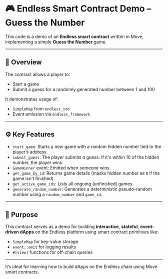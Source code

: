 # 🎮 Endless Smart Contract Demo – Guess the Number

This code is a demo of an **Endless smart contract** written in Move, implementing a simple **Guess the Number** game.

---

## 🧩 Overview

The contract allows a player to:

- Start a game
- Submit a guess for a randomly generated number between 1 and 100

It demonstrates usage of:

- `SimpleMap` from `endless_std`
- Event emission via `endless_framework`

---

## ⚙️ Key Features

- `start_game`: Starts a new game with a random hidden number tied to the player’s address.
- `submit_guess`: The player submits a guess. If it's within 10 of the hidden number, the player wins.
- `GameWinner` event: Emitted when someone wins.
- `get_game_by_id`: Returns game details (masks hidden number as `0` if the game isn't finished).
- `get_active_game_ids`: Lists all ongoing (unfinished) games.
- `generate_random_number`: Generates a deterministic pseudo-random number using a `random_number` and `game_id`.

---

## 🧪 Purpose

This contract serves as a demo for building **interactive**, **stateful**, **event-driven dApps** on the Endless platform using smart contract primitives like:

- `SimpleMap` for key-value storage
- `event::emit` for logging results
- `#[view]` functions for off-chain queries

---

It’s ideal for learning how to build dApps on the Endless chain using Move smart contracts.